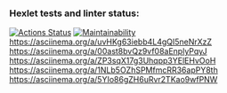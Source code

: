 ### Hexlet tests and linter status:
[![Actions Status](https://github.com/gailole/php-project-45/workflows/hexlet-check/badge.svg)](https://github.com/gailole/php-project-45/actions)
[![Maintainability](https://api.codeclimate.com/v1/badges/c96d9811e49ff6a4ceac/maintainability)](https://codeclimate.com/github/gailole/php-project-45/maintainability)
https://asciinema.org/a/uvHKg63iebb4L4gQI5neNrXzZ
https://asciinema.org/a/00ast8bvQz9vf08aEnplyPqyJ
https://asciinema.org/a/ZP3sqX17g3Uhqpp3YElEHvOoH
https://asciinema.org/a/1NLb5OZhSPMfmcRR36apPY8th
https://asciinema.org/a/5YIo86gZH6uRvr2TKao9wfPNW

